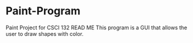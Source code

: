 # Paint-Program
Paint Project for CSCI 132
READ ME
This program is a GUI that allows the user to draw shapes with color.
